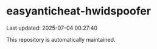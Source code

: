 # easyanticheat-hwidspoofer

Last updated: 2025-07-04 00:27:40

This repository is automatically maintained.
